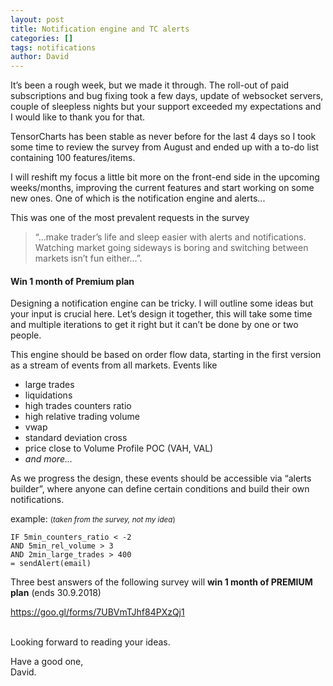 ```yaml
---
layout: post
title: Notification engine and TC alerts
categories: []
tags: notifications
author: David
---
```




It’s been a rough week, but we made it through. The roll-out of paid subscriptions and bug fixing took a few days, update of websocket servers, couple of sleepless nights but your support exceeded my expectations and I would like to thank you for that.

TensorCharts has been stable as never before for the last 4 days so I took some time to review the survey from August and ended up with a to-do list containing 100 features/items. 

I will reshift my focus a little bit more on the front-end side in the upcoming weeks/months, improving the current features and start working on some new ones. One of which is the notification engine and alerts...

This was one of the most prevalent requests in the survey  
<blockquote>“...make trader’s life and sleep easier with alerts and notifications. Watching market going sideways is boring and switching between markets isn’t fun either...”.</blockquote>

#### Win 1 month of Premium plan

Designing a notification engine can be tricky. I will outline some ideas but your input is crucial here. Let’s design it together, this will take some time and multiple iterations to get it right but it can’t be done by one or two people.

This engine should be based on order flow data, starting in the first version as a stream of events from all markets. Events like 
- large trades
- liquidations
- high trades counters ratio
- high relative trading volume
- vwap
- standard deviation cross
- price close to Volume Profile POC (VAH, VAL)
- *and more...*

As we progress the design, these events should be accessible via  “alerts builder”, where anyone can define certain conditions and build their own notifications. 

example:  <small>(<i>taken from the survey, not my idea</i>)</small> 
```
IF 5min_counters_ratio < -2 
AND 5min_rel_volume > 3 
AND 2min_large_trades > 400 
= sendAlert(email)
```



Three best answers of the following survey will **win 1 month of PREMIUM plan** (ends 30.9.2018)

<a class="link" href="https://goo.gl/forms/7UBVmTJhf84PXzQj1" target="_blank">https://goo.gl/forms/7UBVmTJhf84PXzQj1</a>
<br>
<br>

Looking forward to reading your ideas.

Have a good one,
<br>
David.



